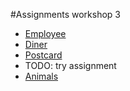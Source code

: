 #Assignments workshop 3

* [Employee](Employee.md)
* [Diner](Diner.md)
* [Postcard](Postcard.md)
* TODO: try assignment
* [Animals](Animals.md)
